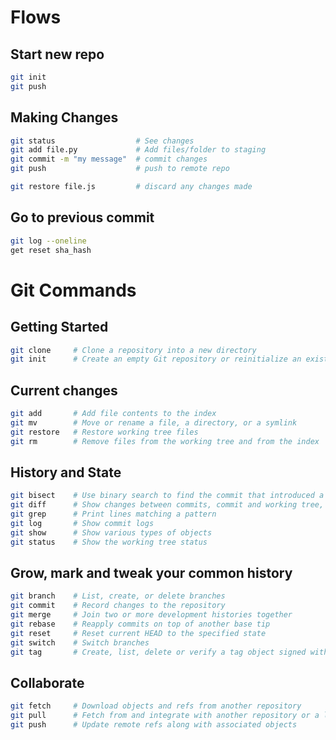 # Flows

## Start new repo
```bash
git init
git push
```
## Making Changes
```bash
git status                  # See changes
git add file.py             # Add files/folder to staging
git commit -m "my message"  # commit changes
git push                    # push to remote repo

git restore file.js         # discard any changes made
```

## Go to previous commit 
```bash
git log --oneline
get reset sha_hash
```

# Git Commands
## Getting Started
```bash
git clone     # Clone a repository into a new directory
git init      # Create an empty Git repository or reinitialize an existing one
```

## Current changes
```bash
git add       # Add file contents to the index
git mv        # Move or rename a file, a directory, or a symlink
git restore   # Restore working tree files
git rm        # Remove files from the working tree and from the index
```

## History and State
```bash
git bisect    # Use binary search to find the commit that introduced a bug
git diff      # Show changes between commits, commit and working tree, etc
git grep      # Print lines matching a pattern
git log       # Show commit logs
git show      # Show various types of objects
git status    # Show the working tree status
```


## Grow, mark and tweak your common history
```bash
git branch    # List, create, or delete branches
git commit    # Record changes to the repository
git merge     # Join two or more development histories together
git rebase    # Reapply commits on top of another base tip
git reset     # Reset current HEAD to the specified state
git switch    # Switch branches
git tag       # Create, list, delete or verify a tag object signed with GPG
```

## Collaborate
```bash
git fetch     # Download objects and refs from another repository
git pull      # Fetch from and integrate with another repository or a local branch
git push      # Update remote refs along with associated objects
```
